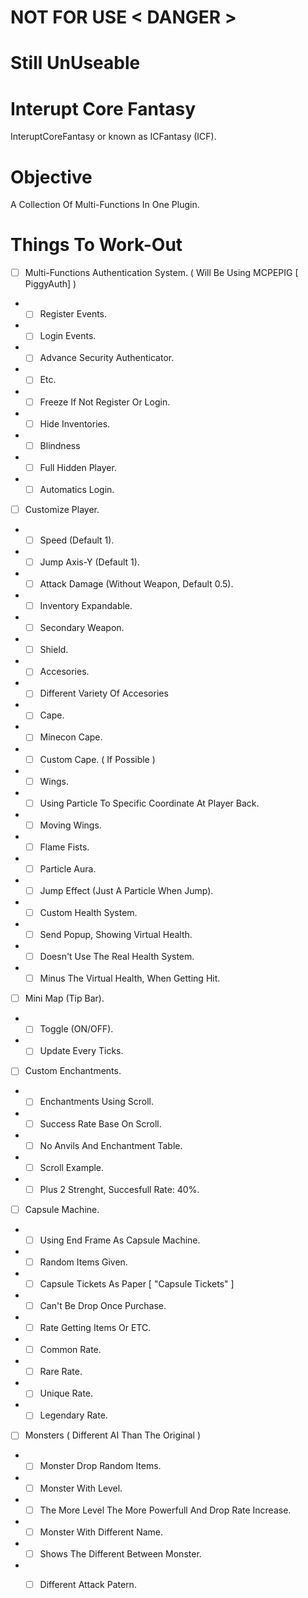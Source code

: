 # NOT FOR USE < DANGER >
# Still UnUseable

# Interupt Core Fantasy
InteruptCoreFantasy or known as ICFantasy (ICF).
# Objective
A Collection Of Multi-Functions In One Plugin.
# Things To Work-Out

- [ ] Multi-Functions Authentication System. ( Will Be Using MCPEPIG [ PiggyAuth] )
- - [ ] Register Events.
- - [ ] Login Events.
- - [ ] Advance Security Authenticator. 
- - [ ] Etc.
 - - [ ] Freeze If Not Register Or Login.
 - - [ ] Hide Inventories.
 - - [ ] Blindness
 - - [ ] Full Hidden Player.
 - - [ ] Automatics Login.
- [ ] Customize Player.
- - [ ] Speed (Default 1).
- - [ ] Jump Axis-Y (Default 1).
- - [ ] Attack Damage (Without Weapon, Default 0.5).
- - [ ] Inventory Expandable.
- - [ ] Secondary Weapon.
 - - [ ] Shield.
- - [ ] Accesories.
 - - [ ] Different Variety Of Accesories
 - - [ ] Cape.
  - - [ ] Minecon Cape.
  - - [ ] Custom Cape. ( If Possible )
 - - [ ] Wings.
  - - [ ] Using Particle To Specific Coordinate At Player Back.
  - - [ ] Moving Wings. 
 - - [ ] Flame Fists.
 - - [ ] Particle Aura.
 - - [ ] Jump Effect (Just A Particle When Jump).
- - [ ] Custom Health System.
 - - [ ] Send Popup, Showing Virtual Health.
 - - [ ] Doesn't Use The Real Health System.
 - - [ ] Minus The Virtual Health, When Getting Hit.
- [ ] Mini Map (Tip Bar).
- - [ ] Toggle (ON/OFF).
- - [ ] Update Every Ticks.
- [ ] Custom Enchantments.
- - [ ] Enchantments Using Scroll.
- - [ ] Success Rate Base On Scroll.
- - [ ] No Anvils And Enchantment Table.
- - [ ] Scroll Example.
 - - [ ] Plus 2 Strenght, Succesfull Rate: 40%.
- [ ] Capsule Machine.
- - [ ] Using End Frame As Capsule Machine.
- - [ ] Random Items Given.
- - [ ] Capsule Tickets As Paper [ "Capsule Tickets" ]
 - - [ ] Can't Be Drop Once Purchase.
 - - [ ] Rate Getting Items Or ETC.
  - - [ ] Common Rate.
  - - [ ] Rare Rate.
  - - [ ] Unique Rate.
  - - [ ] Legendary Rate.
- [ ] Monsters ( Different AI Than The Original )
- - [ ] Monster Drop Random Items.
- - [ ] Monster With Level.
 - - [ ] The More Level The More Powerfull And Drop Rate Increase.
- - [ ] Monster With Different Name.
 - - [ ] Shows The Different Between Monster.
 - - [ ] Different Attack Patern.

 
